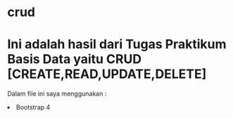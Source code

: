 # crud
Ini adalah hasil dari Tugas Praktikum Basis Data yaitu CRUD [CREATE,READ,UPDATE,DELETE]
========================================
Dalam file ini saya menggunakan :
<li>Bootstrap 4</li>
